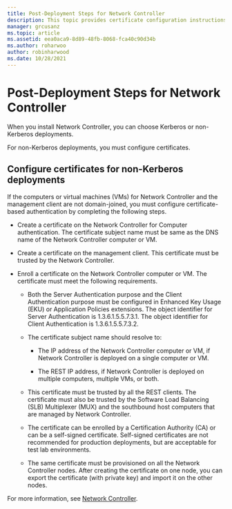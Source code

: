 ```yaml
---
title: Post-Deployment Steps for Network Controller
description: This topic provides certificate configuration instructions for non-Kerberos deployments of Network Controller in Windows Server 2019 and 2016 Datacenter.
manager: grcusanz
ms.topic: article
ms.assetid: eea0aca9-8d89-48fb-8068-fca40c90d34b
ms.author: roharwoo
author: robinharwood
ms.date: 10/28/2021
---
```

# Post-Deployment Steps for Network Controller

When you install Network Controller, you can choose Kerberos or non-Kerberos deployments.

For non\-Kerberos deployments, you must configure certificates.

## Configure certificates for non-Kerberos deployments

If the computers or virtual machines \(VMs\) for Network Controller and the management client are not domain\-joined, you must configure certificate\-based authentication by completing the following steps.

- Create a certificate on the Network Controller for Computer authentication. The certificate subject name must be same as the DNS name of the Network Controller computer or VM.

- Create a certificate on the management client. This certificate must be trusted by the Network Controller.

- Enroll a certificate on the Network Controller computer or VM. The certificate must meet the following requirements.

    -  Both the Server Authentication purpose and the Client Authentication purpose must be configured in Enhanced Key Usage \(EKU\) or Application Policies extensions. The object identifier for Server Authentication is 1.3.6.1.5.5.7.3.1. The object identifier for Client Authentication is 1.3.6.1.5.5.7.3.2.

    - The certificate subject name should resolve to:

        - The IP address of the Network Controller computer or VM, if Network Controller is deployed on a single computer or VM.

        - The REST IP address, if Network Controller is deployed on multiple computers, multiple VMs, or both.

    - This certificate must be trusted by all the REST clients. The certificate must also be trusted by the Software Load Balancing (SLB) Multiplexer (MUX) and the southbound host computers that are managed by Network Controller.

    - The certificate can be enrolled by a Certification Authority (CA) or can be a self-signed certificate. Self-signed certificates are not recommended for production deployments, but are acceptable for test lab environments.

    - The same certificate must be provisioned on all the Network Controller nodes. After creating the certificate on one node, you can export the certificate (with private key) and import it on the other nodes.

For more information, see [Network Controller](/azure/azure-local/concepts/network-controller-overview?context=/windows-server/context/windows-server-edge-networking).
